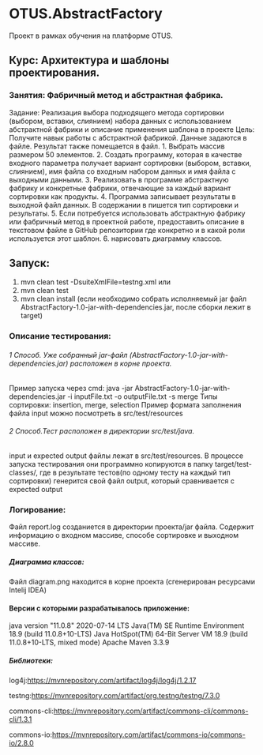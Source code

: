 # OTUS.AbstractFactory
Проект в рамках обучения на платформе OTUS.

## Курс: Архитектура и шаблоны проектирования.

### Занятия: Фабричный метод и абстрактная фабрика.

Задание: Реализация выбора подходящего метода сортировки (выбором, вставки, слиянием) набора данных с использованием абстрактной фабрики и описание применения шаблона в проекте
         Цель: Получите навык работы с абстрактной фабрикой.
         Данные задаются в файле. Результат также помещается в файл.
         1. Выбрать массив размером 50 элементов.
         2. Создать программу, которая в качестве входного параметра получает вариант сортировки (выбором, вставки, слиянием), имя файла со входным набором данных и имя файла с выходными данными.
         3. Реализовать в программе абстрактную фабрику и конкретные фабрики, отвечающие за каждый вариант сортировки как продукты.
         4. Программа записывает результаты в выходной файл данных. В содержании в пишется тип сортировки и результаты.
         5. Если потребуется использовать абстрактную фабрику или фабричный метод в проектной работе, предоставить описание в текстовом файле в GitHub репозитории где конкретно и в какой роли используется этот шаблон.
         6. нарисовать диаграмму классов.
         
## Запуск:
1. mvn clean test -DsuiteXmlFile=testng.xml 
    или
2. mvn clean test
3. mvn clean install (если необходимо собрать исполняемый jar файл AbstractFactory-1.0-jar-with-dependencies.jar, после сборки лежит в target)

### Описание тестирования:
###### 1 Способ. Уже собранный jar-файл (AbstractFactory-1.0-jar-with-dependencies.jar) расположен в корне проекта.
Пример запуска через cmd:  java -jar AbstractFactory-1.0-jar-with-dependencies.jar -i inputFile.txt -o outputFile.txt -s merge
Типы сортировки: insertion, merge, selection
Пример формата заполнения файла input можно посмотреть в src/test/resources

###### 2 Способ.Тест расположен в директории src/test/java.
input и expected output файлы лежат в src/test/resources.
В процессе запуска тестирования они программно копируются в папку target/test-classes/,
где в результате тестов(по одному тесту на каждый тип сортировки) генерится свой файл output, который сравнивается с expected output

### Логирование: 
Файл report.log созданиется в директории проекта/jar файла.
Содержит информацию о входном массиве, способе сортировке и выходном массиве.

##### Диаграмма классов:
Файл diagram.png находится в корне проекта (сгенерирован ресурсами Intelij IDEA)

#### Версии с которыми разрабатывалось приложение:

java version "11.0.8" 2020-07-14 LTS
Java(TM) SE Runtime Environment 18.9 (build 11.0.8+10-LTS)
Java HotSpot(TM) 64-Bit Server VM 18.9 (build 11.0.8+10-LTS, mixed mode)
Apache Maven 3.3.9

##### Библиотеки:

log4j:https://mvnrepository.com/artifact/log4j/log4j/1.2.17

testng:https://mvnrepository.com/artifact/org.testng/testng/7.3.0

commons-cli:https://mvnrepository.com/artifact/commons-cli/commons-cli/1.3.1

commons-io:https://mvnrepository.com/artifact/commons-io/commons-io/2.8.0
